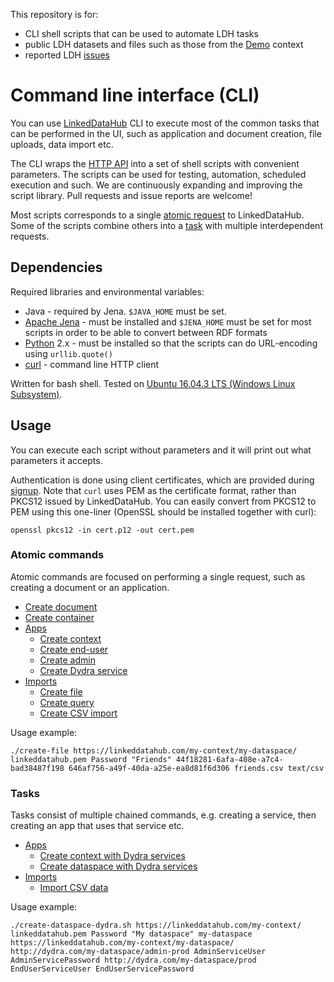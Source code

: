 This repository is for:
* CLI shell scripts that can be used to automate LDH tasks
* public LDH datasets and files such as those from the [Demo](https://linkeddatahub.com/demo/) context
* reported LDH [issues](../../issues)

Command line interface (CLI)
============================

You can use [LinkedDataHub](https://linkeddatahub.com/about) CLI to execute most of the common tasks that can be performed in the UI, such as application and document creation, file uploads, data import etc.

The CLI wraps the [HTTP API](https://linkeddatahub.com/docs/http-api) into a set of shell scripts with convenient parameters. The scripts can be used for testing, automation, scheduled execution and such.
We are continuously expanding and improving the script library. Pull requests and issue reports are welcome!

Most scripts corresponds to a single [atomic request](#atomic-commands) to LinkedDataHub. Some of the scripts combine others into a [task](#tasks) with multiple interdependent requests.

Dependencies
------------

Required libraries and environmental variables:
* Java - required by Jena. `$JAVA_HOME` must be set.
* [Apache Jena](https://jena.apache.org/) - must be installed and `$JENA_HOME` must be set for most scripts in order to be able to convert between RDF formats
* [Python](https://www.python.org/) 2.x - must be installed so that the scripts can do URL-encoding using `urllib.quote()`
* [curl](https://curl.haxx.se/) - command line HTTP client

Written for bash shell. Tested on [Ubuntu 16.04.3 LTS (Windows Linux Subsystem)](https://www.microsoft.com/en-us/p/ubuntu-1804/9n9tngvndl3q).

Usage
-----

You can execute each script without parameters and it will print out what parameters it accepts.

Authentication is done using client certificates, which are provided during [signup](https://linkeddatahub.com/docs/getting-started#sign-up).
Note that `curl` uses PEM as the certificate format, rather than PKCS12 issued by LinkedDataHub. You can easily convert from PKCS12 to PEM using this one-liner (OpenSSL should
be installed together with curl):

    openssl pkcs12 -in cert.p12 -out cert.pem

### Atomic commands

Atomic commands are focused on performing a single request, such as creating a document or an application.

* [Create document](scripts/create-document.sh)
* [Create container](scripts/create-container.sh)
* [Apps](scripts/apps)
    * [Create context](scripts/apps/create-context-app.sh)
    * [Create end-user](scripts/apps/create-end-user-app.sh)
    * [Create admin](scripts/apps/create-admin-app.sh)
    * [Create Dydra service](scripts/apps/create-dydra-service.sh)
* [Imports](scripts/imports)
    * [Create file](scripts/imports/create-file.sh)
    * [Create query](scripts/imports/create-query.sh)
    * [Create CSV import](scripts/imports/create-csv-import.sh)

Usage example:

    ./create-file https://linkeddatahub.com/my-context/my-dataspace/ linkeddatahub.pem Password "Friends" 44f18281-6afa-408e-a7c4-bad38487f198 646af756-a49f-40da-a25e-ea8d81f6d306 friends.csv text/csv

### Tasks

Tasks consist of multiple chained commands, e.g. creating a service, then creating an app that uses that service etc.

* [Apps](scripts/apps)
    * [Create context with Dydra services](scripts/apps/create-context-dydra.sh)
    * [Create dataspace with Dydra services](scripts/apps/create-dataspace-dydra.sh)
* [Imports](scripts/imports)
    * [Import CSV data](scripts/imports/import-csv.sh)

Usage example:

    ./create-dataspace-dydra.sh https://linkeddatahub.com/my-context/ linkeddatahub.pem Password "My dataspace" my-dataspace https://linkeddatahub.com/my-context/my-dataspace/ http://dydra.com/my-dataspace/admin-prod AdminServiceUser AdminServicePassword http://dydra.com/my-dataspace/prod EndUserServiceUser EndUserServicePassword
